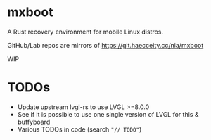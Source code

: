 # mxboot

A Rust recovery environment for mobile Linux distros.

GitHub/Lab repos are mirrors of https://git.haecceity.cc/nia/mxboot

WIP

# TODOs

- Update upstream lvgl-rs to use LVGL >=8.0.0
- See if it is possible to use one single version of LVGL for this & buffyboard
- Various TODOs in code (search `"// TODO"`)